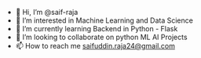 - 👋 Hi, I’m @saif-raja
- 👀 I’m interested in Machine Learning and Data Science 
- 🌱 I’m currently learning Backend in Python - Flask 
- 💞️ I’m looking to collaborate on python ML AI Projects
- 📫 How to reach me saifuddin.raja24@gmail.com 

<!---
saif-raja/saif-raja is a ✨ special ✨ repository because its `README.md` (this file) appears on your GitHub profile.
You can click the Preview link to take a look at your changes.
--->
